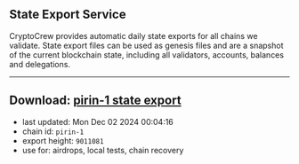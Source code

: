 ## State Export Service
CryptoCrew provides automatic daily state exports for all chains we validate. State export files can be used as genesis files and are a snapshot of the current blockchain state, including all validators, accounts, balances and delegations.

---
**Download: [pirin-1 state export](https://dl-eu2.ccvalidators.com/SERVICE/nolus/pirin-1_export_9011081.json)**
---

- last updated: Mon Dec 02 2024 00:04:16
- chain id: `pirin-1`
- export height: `9011081`
- use for: airdrops, local tests, chain recovery
